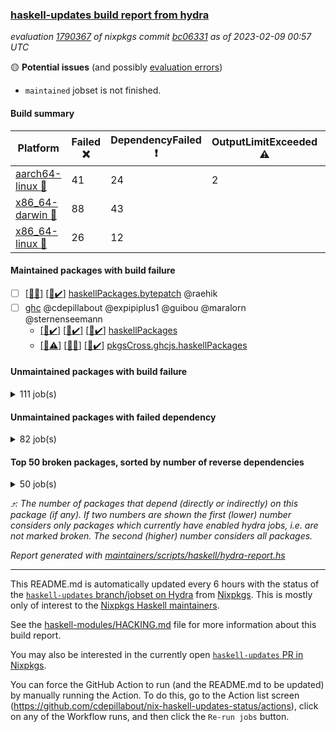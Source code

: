 ### [haskell-updates build report from hydra](https://hydra.nixos.org/jobset/nixpkgs/haskell-updates)
*evaluation [1790367](https://hydra.nixos.org/eval/1790367) of nixpkgs commit [bc06331](https://github.com/NixOS/nixpkgs/commits/bc0633140ba728d3f846c1567f2d7ab605797a90) as of 2023-02-09 00:57 UTC*

:yellow_circle: **Potential issues** (and possibly [evaluation errors](https://hydra.nixos.org/jobset/nixpkgs/haskell-updates))
  * `maintained` jobset is not finished.

#### Build summary

 | Platform | Failed :x: | DependencyFailed :heavy_exclamation_mark: | OutputLimitExceeded :warning: | TimedOut :hourglass::no_entry_sign: | Unfinished :hourglass_flowing_sand: | Success :heavy_check_mark: | 
 | --- | --- | --- | --- | --- | --- | --- | 
 | [aarch64-linux :iphone:](https://hydra.nixos.org/eval/1790367?filter=.aarch64-linux) | 41 | 24 | 2 | 3 | 1 | 6436 | 
 | [x86_64-darwin :apple:](https://hydra.nixos.org/eval/1790367?filter=.x86_64-darwin) | 88 | 43 |  | 153 | 1 | 6169 | 
 | [x86_64-linux :penguin:](https://hydra.nixos.org/eval/1790367?filter=.x86_64-linux) | 26 | 12 |  | 1 | 4 | 6499 | 
#### Maintained packages with build failure
- [ ] [[:apple::x:]](https://hydra.nixos.org/build/207555617) [[:penguin::heavy_check_mark:]](https://hydra.nixos.org/build/207554200) [haskellPackages.bytepatch](https://hydra.nixos.org/eval/1790367?filter=haskellPackages.bytepatch) @raehik
- [ ] [ghc](https://hydra.nixos.org/eval/1790367?filter=ghc) @cdepillabout @expipiplus1 @guibou @maralorn @sternenseemann
  - [[:iphone::heavy_check_mark:]](https://hydra.nixos.org/build/207555752) [[:apple::heavy_check_mark:]](https://hydra.nixos.org/build/207556883) [[:penguin::heavy_check_mark:]](https://hydra.nixos.org/build/207558256) [haskellPackages](https://hydra.nixos.org/eval/1790367?filter=haskellPackages.ghc)
  - [[:iphone::warning:]](https://hydra.nixos.org/build/208162822) [[:apple::x:]](https://hydra.nixos.org/build/208162776) [[:penguin::heavy_check_mark:]](https://hydra.nixos.org/build/208163007) [pkgsCross.ghcjs.haskellPackages](https://hydra.nixos.org/eval/1790367?filter=pkgsCross.ghcjs.haskellPackages.ghc)
#### Unmaintained packages with build failure
<details><summary>111 job(s) </summary>

- [ ] [[:iphone::heavy_check_mark:]](https://hydra.nixos.org/build/207559648) [[:apple::x:]](https://hydra.nixos.org/build/207555434) [[:penguin::heavy_check_mark:]](https://hydra.nixos.org/build/207561550) [haskellPackages.di-core](https://hydra.nixos.org/eval/1790367?filter=haskellPackages.di-core)  :arrow_heading_up: 8 | 11
- [ ] [[:iphone::x:]](https://hydra.nixos.org/build/207569433) [[:apple::x:]](https://hydra.nixos.org/build/207561064) [[:penguin::x:]](https://hydra.nixos.org/build/207573235) [haskellPackages.ukrainian-phonetics-basic-array](https://hydra.nixos.org/eval/1790367?filter=haskellPackages.ukrainian-phonetics-basic-array)  :arrow_heading_up: 6 | 11
- [ ] [[:iphone::x:]](https://hydra.nixos.org/build/207567835) [[:apple::x:]](https://hydra.nixos.org/build/207565305) [[:penguin::x:]](https://hydra.nixos.org/build/207564091) [haskellPackages.phonetic-languages-permutations-array](https://hydra.nixos.org/eval/1790367?filter=haskellPackages.phonetic-languages-permutations-array)  :arrow_heading_up: 6 | 9
- [ ] [[:iphone::heavy_check_mark:]](https://hydra.nixos.org/build/207557148) [[:apple::x:]](https://hydra.nixos.org/build/207557330) [[:penguin::heavy_check_mark:]](https://hydra.nixos.org/build/207567336) [haskellPackages.equational-reasoning](https://hydra.nixos.org/eval/1790367?filter=haskellPackages.equational-reasoning)  :arrow_heading_up: 4 | 14
- [ ] [[:iphone::x:]](https://hydra.nixos.org/build/207574028) [[:apple::heavy_check_mark:]](https://hydra.nixos.org/build/207570809) [[:penguin::heavy_check_mark:]](https://hydra.nixos.org/build/207559481) [haskellPackages.hw-json-simd](https://hydra.nixos.org/eval/1790367?filter=haskellPackages.hw-json-simd)  :arrow_heading_up: 3 | 8
- [ ] [[:iphone::x:]](https://hydra.nixos.org/build/207558055) [[:apple::x:]](https://hydra.nixos.org/build/207565187) [[:penguin::x:]](https://hydra.nixos.org/build/207557172) [haskellPackages.phonetic-languages-phonetics-basics](https://hydra.nixos.org/eval/1790367?filter=haskellPackages.phonetic-languages-phonetics-basics)  :arrow_heading_up: 3 | 3
- [ ] [[:iphone::x:]](https://hydra.nixos.org/build/207564449) [[:apple::heavy_check_mark:]](https://hydra.nixos.org/build/207565791) [[:penguin::heavy_check_mark:]](https://hydra.nixos.org/build/207567154) [haskellPackages.hw-simd](https://hydra.nixos.org/eval/1790367?filter=haskellPackages.hw-simd)  :arrow_heading_up: 2 | 8
- [ ] [[:iphone::x:]](https://hydra.nixos.org/build/207556928) [[:apple::x:]](https://hydra.nixos.org/build/207561255) [[:penguin::x:]](https://hydra.nixos.org/build/207557014) [haskellPackages.mmsyn7l](https://hydra.nixos.org/eval/1790367?filter=haskellPackages.mmsyn7l)  :arrow_heading_up: 2 | 8
- [ ] [[:iphone::x:]](https://hydra.nixos.org/build/207558074) [[:apple::x:]](https://hydra.nixos.org/build/207562091) [[:penguin::x:]](https://hydra.nixos.org/build/207557899) [haskellPackages.phonetic-languages-plus](https://hydra.nixos.org/eval/1790367?filter=haskellPackages.phonetic-languages-plus)  :arrow_heading_up: 2 | 6
- [ ] [[:iphone::x:]](https://hydra.nixos.org/build/207567084) [[:apple::x:]](https://hydra.nixos.org/build/207554965) [[:penguin::x:]](https://hydra.nixos.org/build/207556245) [haskellPackages.phonetic-languages-constraints-array](https://hydra.nixos.org/eval/1790367?filter=haskellPackages.phonetic-languages-constraints-array)  :arrow_heading_up: 2 | 2
- [ ] [[:iphone::x:]](https://hydra.nixos.org/build/207571016) [[:apple::x:]](https://hydra.nixos.org/build/207560094) [[:penguin::x:]](https://hydra.nixos.org/build/207568169) [haskellPackages.phonetic-languages-filters-array](https://hydra.nixos.org/eval/1790367?filter=haskellPackages.phonetic-languages-filters-array)  :arrow_heading_up: 2 | 2
- [ ] [[:iphone::x:]](https://hydra.nixos.org/build/207562946) [[:apple::x:]](https://hydra.nixos.org/build/207569193) [[:penguin::x:]](https://hydra.nixos.org/build/207562319) [haskellPackages.phonetic-languages-ukrainian-array](https://hydra.nixos.org/eval/1790367?filter=haskellPackages.phonetic-languages-ukrainian-array)  :arrow_heading_up: 2 | 2
- [ ] [[:iphone::x:]](https://hydra.nixos.org/build/207569438) [[:apple::x:]](https://hydra.nixos.org/build/207556572) [[:penguin::heavy_check_mark:]](https://hydra.nixos.org/build/207562677) [haskellPackages.quic](https://hydra.nixos.org/eval/1790367?filter=haskellPackages.quic)  :arrow_heading_up: 2 | 2
- [ ] [[:iphone::x:]](https://hydra.nixos.org/build/207558241) [[:apple::heavy_check_mark:]](https://hydra.nixos.org/build/207556290) [[:penguin::heavy_check_mark:]](https://hydra.nixos.org/build/207554823) [haskellPackages.Crypto](https://hydra.nixos.org/eval/1790367?filter=haskellPackages.Crypto)  :arrow_heading_up: 1 | 22
- [ ] [[:iphone::heavy_check_mark:]](https://hydra.nixos.org/build/207574008) [[:apple::x:]](https://hydra.nixos.org/build/207555271) [[:penguin::heavy_check_mark:]](https://hydra.nixos.org/build/207560399) [haskellPackages.thyme](https://hydra.nixos.org/eval/1790367?filter=haskellPackages.thyme)  :arrow_heading_up: 1 | 15
- [ ] [[:iphone::heavy_check_mark:]](https://hydra.nixos.org/build/207563568) [[:apple::x:]](https://hydra.nixos.org/build/207554067) [[:penguin::heavy_check_mark:]](https://hydra.nixos.org/build/207563698) [haskellPackages.junit-xml](https://hydra.nixos.org/eval/1790367?filter=haskellPackages.junit-xml)  :arrow_heading_up: 1 | 9
- [ ] [[:iphone::heavy_check_mark:]](https://hydra.nixos.org/build/208233070) [[:apple::x:]](https://hydra.nixos.org/build/208233094) [[:penguin::heavy_check_mark:]](https://hydra.nixos.org/build/208233066) [haskellPackages.inline-r](https://hydra.nixos.org/eval/1790367?filter=haskellPackages.inline-r)  :arrow_heading_up: 1 | 4
- [ ] [[:iphone::x:]](https://hydra.nixos.org/build/207554848) [[:apple::heavy_check_mark:]](https://hydra.nixos.org/build/207561046) [[:penguin::heavy_check_mark:]](https://hydra.nixos.org/build/207560026) [haskellPackages.long-double](https://hydra.nixos.org/eval/1790367?filter=haskellPackages.long-double)  :arrow_heading_up: 1 | 2
- [ ] [[:iphone::heavy_check_mark:]](https://hydra.nixos.org/build/207573964) [[:apple::x:]](https://hydra.nixos.org/build/207554672) [[:penguin::heavy_check_mark:]](https://hydra.nixos.org/build/207559511) [haskellPackages.posix-socket](https://hydra.nixos.org/eval/1790367?filter=haskellPackages.posix-socket)  :arrow_heading_up: 1 | 2
- [ ] [[:iphone::heavy_check_mark:]](https://hydra.nixos.org/build/208233343) [[:apple::x:]](https://hydra.nixos.org/build/207570267) [[:penguin::heavy_check_mark:]](https://hydra.nixos.org/build/208233184) [haskellPackages.gi-gdkx11](https://hydra.nixos.org/eval/1790367?filter=haskellPackages.gi-gdkx11)  :arrow_heading_up: 1 | 1
- [ ] [[:iphone::x:]](https://hydra.nixos.org/build/207573141) [[:apple::heavy_check_mark:]](https://hydra.nixos.org/build/207556345) [[:penguin::heavy_check_mark:]](https://hydra.nixos.org/build/207565294) [haskellPackages.mighty-metropolis](https://hydra.nixos.org/eval/1790367?filter=haskellPackages.mighty-metropolis)  :arrow_heading_up: 1 | 1
- [ ] [[:iphone::x:]](https://hydra.nixos.org/build/207555600) [[:apple::heavy_check_mark:]](https://hydra.nixos.org/build/207563753) [[:penguin::heavy_check_mark:]](https://hydra.nixos.org/build/207572377) [haskellPackages.nlopt-haskell](https://hydra.nixos.org/eval/1790367?filter=haskellPackages.nlopt-haskell)  :arrow_heading_up: 1 | 1
- [ ] [[:iphone::heavy_check_mark:]](https://hydra.nixos.org/build/208233044) [[:apple::x:]](https://hydra.nixos.org/build/207555035) [[:penguin::heavy_check_mark:]](https://hydra.nixos.org/build/208233038) [haskellPackages.openal-ffi](https://hydra.nixos.org/eval/1790367?filter=haskellPackages.openal-ffi)  :arrow_heading_up: 1 | 1
- [ ] [[:iphone::x:]](https://hydra.nixos.org/build/207555241) [[:apple::x:]](https://hydra.nixos.org/build/207571318) [[:penguin::heavy_check_mark:]](https://hydra.nixos.org/build/207567730) [haskellPackages.swisstable](https://hydra.nixos.org/eval/1790367?filter=haskellPackages.swisstable)  :arrow_heading_up: 1 | 1
- [ ] [[:iphone::x:]](https://hydra.nixos.org/build/207563552) [[:apple::x:]](https://hydra.nixos.org/build/207565784) [[:penguin::x:]](https://hydra.nixos.org/build/207571666) [haskellPackages.typelet](https://hydra.nixos.org/eval/1790367?filter=haskellPackages.typelet)  :arrow_heading_up: 1 | 1
- [ ] [[:iphone::x:]](https://hydra.nixos.org/build/207564837) [[:apple::heavy_check_mark:]](https://hydra.nixos.org/build/207558674) [[:penguin::heavy_check_mark:]](https://hydra.nixos.org/build/207566954) [haskellPackages.freetype2](https://hydra.nixos.org/eval/1790367?filter=haskellPackages.freetype2)  :arrow_heading_up: 0 | 9
- [ ] [[:iphone::heavy_check_mark:]](https://hydra.nixos.org/build/207568638) [[:apple::x:]](https://hydra.nixos.org/build/207560075) [[:penguin::heavy_check_mark:]](https://hydra.nixos.org/build/207559263) [haskellPackages.pipes-zlib](https://hydra.nixos.org/eval/1790367?filter=haskellPackages.pipes-zlib)  :arrow_heading_up: 0 | 5
- [ ] [[:iphone::heavy_check_mark:]](https://hydra.nixos.org/build/207559003) [[:apple::x:]](https://hydra.nixos.org/build/207555966) [[:penguin::heavy_check_mark:]](https://hydra.nixos.org/build/207564534) [haskellPackages.hmidi](https://hydra.nixos.org/eval/1790367?filter=haskellPackages.hmidi)  :arrow_heading_up: 0 | 4
- [ ] [[:iphone::x:]](https://hydra.nixos.org/build/207558912) [[:apple::heavy_check_mark:]](https://hydra.nixos.org/build/207559670) [[:penguin::heavy_check_mark:]](https://hydra.nixos.org/build/207573134) [haskellPackages.picosat](https://hydra.nixos.org/eval/1790367?filter=haskellPackages.picosat)  :arrow_heading_up: 0 | 3
- [ ] [[:iphone::heavy_check_mark:]](https://hydra.nixos.org/build/207572640) [[:apple::x:]](https://hydra.nixos.org/build/207573925) [[:penguin::heavy_check_mark:]](https://hydra.nixos.org/build/207573220) [haskellPackages.wai-middleware-metrics](https://hydra.nixos.org/eval/1790367?filter=haskellPackages.wai-middleware-metrics)  :arrow_heading_up: 0 | 3
- [ ] [[:iphone::heavy_check_mark:]](https://hydra.nixos.org/build/207554516) [[:apple::x:]](https://hydra.nixos.org/build/207564942) [[:penguin::heavy_check_mark:]](https://hydra.nixos.org/build/207556436) [haskellPackages.json-rpc](https://hydra.nixos.org/eval/1790367?filter=haskellPackages.json-rpc)  :arrow_heading_up: 0 | 2
- [ ] [[:iphone::heavy_check_mark:]](https://hydra.nixos.org/build/207560209) [[:apple::x:]](https://hydra.nixos.org/build/207559078) [[:penguin::heavy_check_mark:]](https://hydra.nixos.org/build/207556894) [haskellPackages.h-raylib](https://hydra.nixos.org/eval/1790367?filter=haskellPackages.h-raylib)  :arrow_heading_up: 0 | 1
- [ ] [[:iphone::heavy_check_mark:]](https://hydra.nixos.org/build/207562175) [[:apple::x:]](https://hydra.nixos.org/build/207561370) [[:penguin::heavy_check_mark:]](https://hydra.nixos.org/build/207560199) [haskellPackages.hamid](https://hydra.nixos.org/eval/1790367?filter=haskellPackages.hamid)  :arrow_heading_up: 0 | 1
- [ ] [[:iphone::heavy_check_mark:]](https://hydra.nixos.org/build/207567053) [[:apple::x:]](https://hydra.nixos.org/build/207557579) [[:penguin::heavy_check_mark:]](https://hydra.nixos.org/build/207565898) [haskellPackages.hmatrix-morpheus](https://hydra.nixos.org/eval/1790367?filter=haskellPackages.hmatrix-morpheus)  :arrow_heading_up: 0 | 1
- [ ] [[:iphone::heavy_check_mark:]](https://hydra.nixos.org/build/207565590) [[:apple::x:]](https://hydra.nixos.org/build/207568216) [[:penguin::heavy_check_mark:]](https://hydra.nixos.org/build/207562089) [haskellPackages.huckleberry](https://hydra.nixos.org/eval/1790367?filter=haskellPackages.huckleberry)  :arrow_heading_up: 0 | 1
- [ ] [[:iphone::heavy_check_mark:]](https://hydra.nixos.org/build/207557120) [[:apple::x:]](https://hydra.nixos.org/build/207568418) [[:penguin::heavy_check_mark:]](https://hydra.nixos.org/build/207558720) [haskellPackages.os-release](https://hydra.nixos.org/eval/1790367?filter=haskellPackages.os-release)  :arrow_heading_up: 0 | 1
- [ ] [[:iphone::heavy_check_mark:]](https://hydra.nixos.org/build/207564611) [[:apple::x:]](https://hydra.nixos.org/build/207567696) [[:penguin::heavy_check_mark:]](https://hydra.nixos.org/build/207557068) [haskellPackages.select](https://hydra.nixos.org/eval/1790367?filter=haskellPackages.select)  :arrow_heading_up: 0 | 1
- [ ] [[:iphone::heavy_check_mark:]](https://hydra.nixos.org/build/207573698) [[:apple::x:]](https://hydra.nixos.org/build/207554558) [[:penguin::heavy_check_mark:]](https://hydra.nixos.org/build/207561502) [haskellPackages.sysinfo](https://hydra.nixos.org/eval/1790367?filter=haskellPackages.sysinfo)  :arrow_heading_up: 0 | 1
- [ ] [[:iphone::heavy_check_mark:]](https://hydra.nixos.org/build/207561839) [[:apple::heavy_check_mark:]](https://hydra.nixos.org/build/207560221) [[:penguin::x:]](https://hydra.nixos.org/build/207560410) [haskellPackages.yu-auth](https://hydra.nixos.org/eval/1790367?filter=haskellPackages.yu-auth)  :arrow_heading_up: 0 | 1
- [ ] [[:iphone::heavy_check_mark:]](https://hydra.nixos.org/build/207557909) [[:apple::x:]](https://hydra.nixos.org/build/207558991) [[:penguin::heavy_check_mark:]](https://hydra.nixos.org/build/207572560) [haskellPackages.FractalArt](https://hydra.nixos.org/eval/1790367?filter=haskellPackages.FractalArt) 
- [ ] [[:iphone::x:]](https://hydra.nixos.org/build/207560134) [[:apple::heavy_check_mark:]](https://hydra.nixos.org/build/207573237) [[:penguin::heavy_check_mark:]](https://hydra.nixos.org/build/207563070) [haskellPackages.HsASA](https://hydra.nixos.org/eval/1790367?filter=haskellPackages.HsASA) 
- [ ] [[:iphone::heavy_check_mark:]](https://hydra.nixos.org/build/208233109) [[:apple::x:]](https://hydra.nixos.org/build/207569082) [[:penguin::heavy_check_mark:]](https://hydra.nixos.org/build/208233345) [haskellPackages.al](https://hydra.nixos.org/eval/1790367?filter=haskellPackages.al) 
- [ ] [[:iphone::heavy_check_mark:]](https://hydra.nixos.org/build/207559373) [[:apple::x:]](https://hydra.nixos.org/build/207573347) [[:penguin::heavy_check_mark:]](https://hydra.nixos.org/build/207567654) [haskellPackages.asana](https://hydra.nixos.org/eval/1790367?filter=haskellPackages.asana) 
- [ ] [[:iphone::x:]](https://hydra.nixos.org/build/208091705) [[:apple::x:]](https://hydra.nixos.org/build/208091706) [[:penguin::x:]](https://hydra.nixos.org/build/208091739) [haskellPackages.criterion-compare](https://hydra.nixos.org/eval/1790367?filter=haskellPackages.criterion-compare) 
- [ ] [[:iphone::x:]](https://hydra.nixos.org/build/207557918) [[:apple::x:]](https://hydra.nixos.org/build/207563027) [[:penguin::x:]](https://hydra.nixos.org/build/207571291) [haskellPackages.deriving-trans](https://hydra.nixos.org/eval/1790367?filter=haskellPackages.deriving-trans) 
- [ ] [[:iphone::heavy_check_mark:]](https://hydra.nixos.org/build/207555380) [[:apple::x:]](https://hydra.nixos.org/build/207559866) [[:penguin::heavy_check_mark:]](https://hydra.nixos.org/build/207556666) [haskellPackages.env-extra](https://hydra.nixos.org/eval/1790367?filter=haskellPackages.env-extra) 
- [ ] [[:iphone::heavy_check_mark:]](https://hydra.nixos.org/build/207571727) [[:apple::x:]](https://hydra.nixos.org/build/207555848) [[:penguin::heavy_check_mark:]](https://hydra.nixos.org/build/207556062) [haskellPackages.env-guard](https://hydra.nixos.org/eval/1790367?filter=haskellPackages.env-guard) 
- [ ] [[:iphone::heavy_check_mark:]](https://hydra.nixos.org/build/207565513) [[:apple::x:]](https://hydra.nixos.org/build/207555040) [[:penguin::heavy_check_mark:]](https://hydra.nixos.org/build/207568087) [haskellPackages.epub-tools](https://hydra.nixos.org/eval/1790367?filter=haskellPackages.epub-tools) 
- [ ] [[:iphone::x:]](https://hydra.nixos.org/build/207555750) [[:apple::x:]](https://hydra.nixos.org/build/207567082) [[:penguin::x:]](https://hydra.nixos.org/build/207570359) [haskellPackages.extism](https://hydra.nixos.org/eval/1790367?filter=haskellPackages.extism) 
- [ ] [[:iphone::heavy_check_mark:]](https://hydra.nixos.org/build/207571457) [[:apple::x:]](https://hydra.nixos.org/build/207563664) [[:penguin::heavy_check_mark:]](https://hydra.nixos.org/build/207568874) [haskellPackages.float128](https://hydra.nixos.org/eval/1790367?filter=haskellPackages.float128) 
- [ ] [[:iphone::heavy_check_mark:]](https://hydra.nixos.org/build/207562080) [[:apple::x:]](https://hydra.nixos.org/build/207557314) [[:penguin::heavy_check_mark:]](https://hydra.nixos.org/build/207563308) [haskellPackages.fudgets](https://hydra.nixos.org/eval/1790367?filter=haskellPackages.fudgets) 
- [ ] [[:iphone::heavy_check_mark:]](https://hydra.nixos.org/build/207566489) [[:apple::x:]](https://hydra.nixos.org/build/207570658) [[:penguin::heavy_check_mark:]](https://hydra.nixos.org/build/207557991) [haskellPackages.gerrit](https://hydra.nixos.org/eval/1790367?filter=haskellPackages.gerrit) 
- [ ] [ghc-lib](https://hydra.nixos.org/eval/1790367?filter=ghc-lib) 
  - [[:iphone::heavy_check_mark:]](https://hydra.nixos.org/build/207557842) [[:apple::heavy_check_mark:]](https://hydra.nixos.org/build/207568836) [[:penguin::heavy_check_mark:]](https://hydra.nixos.org/build/207561717) [haskell.packages.ghc8107](https://hydra.nixos.org/eval/1790367?filter=haskell.packages.ghc8107.ghc-lib)
  - [[:iphone::x:]](https://hydra.nixos.org/build/207564661) [[:apple::x:]](https://hydra.nixos.org/build/207554807) [[:penguin::x:]](https://hydra.nixos.org/build/207568865) [haskell.packages.ghc884](https://hydra.nixos.org/eval/1790367?filter=haskell.packages.ghc884.ghc-lib)
  - [[:iphone::heavy_check_mark:]](https://hydra.nixos.org/build/207565059) [[:apple::heavy_check_mark:]](https://hydra.nixos.org/build/207564181) [[:penguin::heavy_check_mark:]](https://hydra.nixos.org/build/207569568) [haskell.packages.ghc902](https://hydra.nixos.org/eval/1790367?filter=haskell.packages.ghc902.ghc-lib)
  - [[:iphone::heavy_check_mark:]](https://hydra.nixos.org/build/207572103) [[:apple::heavy_check_mark:]](https://hydra.nixos.org/build/207563760) [[:penguin::heavy_check_mark:]](https://hydra.nixos.org/build/207570243) [haskell.packages.ghc924](https://hydra.nixos.org/eval/1790367?filter=haskell.packages.ghc924.ghc-lib)
  - [[:iphone::heavy_check_mark:]](https://hydra.nixos.org/build/207558937) [[:apple::heavy_exclamation_mark:]](https://hydra.nixos.org/build/207564423) [[:penguin::heavy_check_mark:]](https://hydra.nixos.org/build/207556417) [haskell.packages.ghc925](https://hydra.nixos.org/eval/1790367?filter=haskell.packages.ghc925.ghc-lib)
  - [[:iphone::heavy_check_mark:]](https://hydra.nixos.org/build/207563721) [[:apple::heavy_check_mark:]](https://hydra.nixos.org/build/207559098) [[:penguin::heavy_check_mark:]](https://hydra.nixos.org/build/207555061) [haskell.packages.ghc944](https://hydra.nixos.org/eval/1790367?filter=haskell.packages.ghc944.ghc-lib)
  - [[:iphone::heavy_check_mark:]](https://hydra.nixos.org/build/207556537) [[:apple::heavy_check_mark:]](https://hydra.nixos.org/build/207568084) [[:penguin::heavy_check_mark:]](https://hydra.nixos.org/build/207555898) [haskellPackages](https://hydra.nixos.org/eval/1790367?filter=haskellPackages.ghc-lib)
- [ ] [[:apple::x:]](https://hydra.nixos.org/build/207570425) [haskellPackages.gi-gtkosxapplication](https://hydra.nixos.org/eval/1790367?filter=haskellPackages.gi-gtkosxapplication) 
- [ ] [[:apple::x:]](https://hydra.nixos.org/build/207570346) [haskellPackages.gtk-mac-integration](https://hydra.nixos.org/eval/1790367?filter=haskellPackages.gtk-mac-integration) 
- [ ] [[:iphone::heavy_check_mark:]](https://hydra.nixos.org/build/208233127) [[:apple::x:]](https://hydra.nixos.org/build/207556226) [[:penguin::heavy_check_mark:]](https://hydra.nixos.org/build/208233163) [haskellPackages.gtk-traymanager](https://hydra.nixos.org/eval/1790367?filter=haskellPackages.gtk-traymanager) 
- [ ] [[:apple::x:]](https://hydra.nixos.org/build/207555768) [haskellPackages.gtk3-mac-integration](https://hydra.nixos.org/eval/1790367?filter=haskellPackages.gtk3-mac-integration) 
- [ ] [[:iphone::heavy_check_mark:]](https://hydra.nixos.org/build/207563934) [[:apple::x:]](https://hydra.nixos.org/build/207554411) [[:penguin::heavy_check_mark:]](https://hydra.nixos.org/build/207570351) [haskellPackages.highlight](https://hydra.nixos.org/eval/1790367?filter=haskellPackages.highlight) 
- [ ] [[:iphone::heavy_check_mark:]](https://hydra.nixos.org/build/207569780) [[:apple::x:]](https://hydra.nixos.org/build/207573518) [[:penguin::heavy_check_mark:]](https://hydra.nixos.org/build/207560750) [haskellPackages.hinotify-conduit](https://hydra.nixos.org/eval/1790367?filter=haskellPackages.hinotify-conduit) 
- [ ] [[:iphone::x:]](https://hydra.nixos.org/build/207561876) [[:apple::heavy_check_mark:]](https://hydra.nixos.org/build/207561814) [[:penguin::heavy_check_mark:]](https://hydra.nixos.org/build/207569543) [haskellPackages.hora](https://hydra.nixos.org/eval/1790367?filter=haskellPackages.hora) 
- [ ] [[:iphone::heavy_check_mark:]](https://hydra.nixos.org/build/207557789) [[:apple::x:]](https://hydra.nixos.org/build/207557195) [[:penguin::heavy_check_mark:]](https://hydra.nixos.org/build/207569729) [haskellPackages.hsshellscript](https://hydra.nixos.org/eval/1790367?filter=haskellPackages.hsshellscript) 
- [ ] [[:iphone::heavy_check_mark:]](https://hydra.nixos.org/build/207560582) [[:apple::x:]](https://hydra.nixos.org/build/207566614) [[:penguin::heavy_check_mark:]](https://hydra.nixos.org/build/207565870) [haskellPackages.hssourceinfo](https://hydra.nixos.org/eval/1790367?filter=haskellPackages.hssourceinfo) 
- [ ] [[:iphone::heavy_check_mark:]](https://hydra.nixos.org/build/207559403) [[:apple::x:]](https://hydra.nixos.org/build/207568745) [[:penguin::heavy_check_mark:]](https://hydra.nixos.org/build/207569364) [haskellPackages.hunspell-hs](https://hydra.nixos.org/eval/1790367?filter=haskellPackages.hunspell-hs) 
- [ ] [[:apple::x:]](https://hydra.nixos.org/build/207561700) [[:penguin::heavy_check_mark:]](https://hydra.nixos.org/build/207554943) [haskellPackages.inline-asm](https://hydra.nixos.org/eval/1790367?filter=haskellPackages.inline-asm) 
- [ ] [[:iphone::heavy_check_mark:]](https://hydra.nixos.org/build/207570682) [[:apple::x:]](https://hydra.nixos.org/build/207566816) [[:penguin::heavy_check_mark:]](https://hydra.nixos.org/build/207571269) [haskellPackages.interprocess](https://hydra.nixos.org/eval/1790367?filter=haskellPackages.interprocess) 
- [ ] [[:iphone::heavy_check_mark:]](https://hydra.nixos.org/build/208233315) [[:apple::x:]](https://hydra.nixos.org/build/208233194) [[:penguin::heavy_check_mark:]](https://hydra.nixos.org/build/208233185) [haskellPackages.intricacy](https://hydra.nixos.org/eval/1790367?filter=haskellPackages.intricacy) 
- [ ] [[:iphone::heavy_check_mark:]](https://hydra.nixos.org/build/207562352) [[:apple::x:]](https://hydra.nixos.org/build/207557337) [[:penguin::heavy_check_mark:]](https://hydra.nixos.org/build/207571707) [haskellPackages.ipcvar](https://hydra.nixos.org/eval/1790367?filter=haskellPackages.ipcvar) 
- [ ] [[:iphone::x:]](https://hydra.nixos.org/build/207573682) [[:apple::x:]](https://hydra.nixos.org/build/207572411) [[:penguin::x:]](https://hydra.nixos.org/build/207554866) [haskellPackages.kind-generics-deriving](https://hydra.nixos.org/eval/1790367?filter=haskellPackages.kind-generics-deriving) 
- [ ] [[:apple::x:]](https://hydra.nixos.org/build/207571219) [haskellPackages.kqueue](https://hydra.nixos.org/eval/1790367?filter=haskellPackages.kqueue) 
- [ ] [[:iphone::x:]](https://hydra.nixos.org/build/207573875) [[:apple::heavy_check_mark:]](https://hydra.nixos.org/build/207569949) [[:penguin::x:]](https://hydra.nixos.org/build/207573021) [haskellPackages.libsecp256k1](https://hydra.nixos.org/eval/1790367?filter=haskellPackages.libsecp256k1) 
- [ ] [[:iphone::heavy_check_mark:]](https://hydra.nixos.org/build/207563307) [[:apple::x:]](https://hydra.nixos.org/build/207556087) [[:penguin::heavy_check_mark:]](https://hydra.nixos.org/build/207563456) [haskellPackages.linux-framebuffer](https://hydra.nixos.org/eval/1790367?filter=haskellPackages.linux-framebuffer) 
- [ ] [[:iphone::heavy_check_mark:]](https://hydra.nixos.org/build/207554893) [[:apple::x:]](https://hydra.nixos.org/build/207561425) [[:penguin::heavy_check_mark:]](https://hydra.nixos.org/build/207573470) [haskellPackages.mediawiki2latex](https://hydra.nixos.org/eval/1790367?filter=haskellPackages.mediawiki2latex) 
- [ ] [[:iphone::heavy_check_mark:]](https://hydra.nixos.org/build/207567099) [[:apple::x:]](https://hydra.nixos.org/build/207568910) [[:penguin::heavy_check_mark:]](https://hydra.nixos.org/build/207558601) [haskellPackages.memfd](https://hydra.nixos.org/eval/1790367?filter=haskellPackages.memfd) 
- [ ] [[:iphone::x:]](https://hydra.nixos.org/build/207556077) [[:apple::x:]](https://hydra.nixos.org/build/207572570) [[:penguin::x:]](https://hydra.nixos.org/build/207572176) [haskellPackages.mmsyn7ukr-array](https://hydra.nixos.org/eval/1790367?filter=haskellPackages.mmsyn7ukr-array) 
- [ ] [[:iphone::heavy_check_mark:]](https://hydra.nixos.org/build/207907839) [[:apple::x:]](https://hydra.nixos.org/build/207562828) [[:penguin::heavy_check_mark:]](https://hydra.nixos.org/build/207907844) [haskellPackages.nix-serve-ng](https://hydra.nixos.org/eval/1790367?filter=haskellPackages.nix-serve-ng) 
- [ ] [[:iphone::x:]](https://hydra.nixos.org/build/208091704) [[:apple::x:]](https://hydra.nixos.org/build/208091740) [[:penguin::x:]](https://hydra.nixos.org/build/208091701) [haskellPackages.pandoc-lua-engine](https://hydra.nixos.org/eval/1790367?filter=haskellPackages.pandoc-lua-engine) 
- [ ] [[:iphone::x:]](https://hydra.nixos.org/build/207566005) [[:apple::hourglass::no_entry_sign:]](https://hydra.nixos.org/build/207564439) [[:penguin::x:]](https://hydra.nixos.org/build/207570090) [haskellPackages.pandoc-server](https://hydra.nixos.org/eval/1790367?filter=haskellPackages.pandoc-server) 
- [ ] [[:iphone::heavy_check_mark:]](https://hydra.nixos.org/build/207555865) [[:apple::x:]](https://hydra.nixos.org/build/207569988) [[:penguin::heavy_check_mark:]](https://hydra.nixos.org/build/207556460) [haskellPackages.persistent-pagination](https://hydra.nixos.org/eval/1790367?filter=haskellPackages.persistent-pagination) 
- [ ] [[:iphone::heavy_check_mark:]](https://hydra.nixos.org/build/207573950) [[:apple::x:]](https://hydra.nixos.org/build/207559685) [[:penguin::heavy_check_mark:]](https://hydra.nixos.org/build/207565801) [haskellPackages.phatsort](https://hydra.nixos.org/eval/1790367?filter=haskellPackages.phatsort) 
- [ ] [[:iphone::heavy_check_mark:]](https://hydra.nixos.org/build/207573861) [[:apple::x:]](https://hydra.nixos.org/build/207560726) [[:penguin::heavy_check_mark:]](https://hydra.nixos.org/build/207562209) [haskellPackages.ping-wrapper](https://hydra.nixos.org/eval/1790367?filter=haskellPackages.ping-wrapper) 
- [ ] [[:iphone::heavy_check_mark:]](https://hydra.nixos.org/build/207568012) [[:apple::x:]](https://hydra.nixos.org/build/207563385) [[:penguin::heavy_check_mark:]](https://hydra.nixos.org/build/207556295) [haskellPackages.posix-timer](https://hydra.nixos.org/eval/1790367?filter=haskellPackages.posix-timer) 
- [ ] [[:iphone::heavy_check_mark:]](https://hydra.nixos.org/build/207554838) [[:apple::x:]](https://hydra.nixos.org/build/207554827) [[:penguin::heavy_check_mark:]](https://hydra.nixos.org/build/207567803) [haskellPackages.procex](https://hydra.nixos.org/eval/1790367?filter=haskellPackages.procex) 
- [ ] [[:iphone::heavy_check_mark:]](https://hydra.nixos.org/build/207574021) [[:apple::x:]](https://hydra.nixos.org/build/207564479) [[:penguin::heavy_check_mark:]](https://hydra.nixos.org/build/207564072) [haskellPackages.pthread](https://hydra.nixos.org/eval/1790367?filter=haskellPackages.pthread) 
- [ ] [[:iphone::heavy_check_mark:]](https://hydra.nixos.org/build/207565495) [[:apple::x:]](https://hydra.nixos.org/build/207571985) [[:penguin::heavy_check_mark:]](https://hydra.nixos.org/build/207557715) [haskellPackages.replace-attoparsec](https://hydra.nixos.org/eval/1790367?filter=haskellPackages.replace-attoparsec) 
- [ ] [[:iphone::heavy_check_mark:]](https://hydra.nixos.org/build/207564551) [[:apple::x:]](https://hydra.nixos.org/build/207555889) [[:penguin::heavy_check_mark:]](https://hydra.nixos.org/build/207566629) [haskellPackages.sandwich-webdriver](https://hydra.nixos.org/eval/1790367?filter=haskellPackages.sandwich-webdriver) 
- [ ] [[:iphone::x:]](https://hydra.nixos.org/build/207558762) [[:apple::x:]](https://hydra.nixos.org/build/207567297) [[:penguin::x:]](https://hydra.nixos.org/build/207562455) [haskellPackages.servant-serf](https://hydra.nixos.org/eval/1790367?filter=haskellPackages.servant-serf) 
- [ ] [[:iphone::hourglass::no_entry_sign:]](https://hydra.nixos.org/build/207561526) [[:apple::x:]](https://hydra.nixos.org/build/207556528) [[:penguin::hourglass::no_entry_sign:]](https://hydra.nixos.org/build/207561266) [haskellPackages.servant-serialization](https://hydra.nixos.org/eval/1790367?filter=haskellPackages.servant-serialization) 
- [ ] [[:iphone::x:]](https://hydra.nixos.org/build/208091710) [[:apple::x:]](https://hydra.nixos.org/build/208091725) [[:penguin::x:]](https://hydra.nixos.org/build/208091707) [haskellPackages.servant-streamly](https://hydra.nixos.org/eval/1790367?filter=haskellPackages.servant-streamly) 
- [ ] [[:iphone::heavy_check_mark:]](https://hydra.nixos.org/build/207569792) [[:apple::x:]](https://hydra.nixos.org/build/207570018) [[:penguin::heavy_check_mark:]](https://hydra.nixos.org/build/207556914) [haskellPackages.sized-wrapper-aeson](https://hydra.nixos.org/eval/1790367?filter=haskellPackages.sized-wrapper-aeson) 
- [ ] [[:iphone::x:]](https://hydra.nixos.org/build/208091730) [[:apple::x:]](https://hydra.nixos.org/build/208091724) [[:penguin::x:]](https://hydra.nixos.org/build/208091732) [haskellPackages.snap-blaze-clay](https://hydra.nixos.org/eval/1790367?filter=haskellPackages.snap-blaze-clay) 
- [ ] [[:iphone::heavy_check_mark:]](https://hydra.nixos.org/build/207568104) [[:apple::x:]](https://hydra.nixos.org/build/207573217) [[:penguin::heavy_check_mark:]](https://hydra.nixos.org/build/207569071) [haskellPackages.tailfile-hinotify](https://hydra.nixos.org/eval/1790367?filter=haskellPackages.tailfile-hinotify) 
- [ ] [[:iphone::x:]](https://hydra.nixos.org/build/207558505) [[:penguin::heavy_check_mark:]](https://hydra.nixos.org/build/207564347) [haskellPackages.tasty-papi](https://hydra.nixos.org/eval/1790367?filter=haskellPackages.tasty-papi) 
- [ ] [[:iphone::x:]](https://hydra.nixos.org/build/207570058) [[:apple::heavy_check_mark:]](https://hydra.nixos.org/build/207560417) [[:penguin::heavy_check_mark:]](https://hydra.nixos.org/build/207572916) [haskellPackages.the-snip](https://hydra.nixos.org/eval/1790367?filter=haskellPackages.the-snip) 
- [ ] [[:iphone::x:]](https://hydra.nixos.org/build/208091712) [[:apple::x:]](https://hydra.nixos.org/build/208091713) [[:penguin::x:]](https://hydra.nixos.org/build/208091702) [haskellPackages.threepenny-gui-flexbox](https://hydra.nixos.org/eval/1790367?filter=haskellPackages.threepenny-gui-flexbox) 
- [ ] [[:iphone::heavy_check_mark:]](https://hydra.nixos.org/build/207571426) [[:apple::x:]](https://hydra.nixos.org/build/207570283) [[:penguin::heavy_check_mark:]](https://hydra.nixos.org/build/207558145) [haskellPackages.timelens](https://hydra.nixos.org/eval/1790367?filter=haskellPackages.timelens) 
- [ ] [[:iphone::x:]](https://hydra.nixos.org/build/207569932) [[:apple::x:]](https://hydra.nixos.org/build/207568219) [[:penguin::x:]](https://hydra.nixos.org/build/207567191) [haskellPackages.ukrainian-phonetics-basic-array-bytestring](https://hydra.nixos.org/eval/1790367?filter=haskellPackages.ukrainian-phonetics-basic-array-bytestring) 
- [ ] [[:iphone::x:]](https://hydra.nixos.org/build/208091699) [[:apple::x:]](https://hydra.nixos.org/build/208091709) [[:penguin::x:]](https://hydra.nixos.org/build/208091719) [haskellPackages.web-page](https://hydra.nixos.org/eval/1790367?filter=haskellPackages.web-page) 
- [ ] [[:iphone::x:]](https://hydra.nixos.org/build/207560027) [[:apple::heavy_check_mark:]](https://hydra.nixos.org/build/207570428) [[:penguin::heavy_check_mark:]](https://hydra.nixos.org/build/207561029) [haskellPackages.wiringPi](https://hydra.nixos.org/eval/1790367?filter=haskellPackages.wiringPi) 
- [ ] [[:iphone::x:]](https://hydra.nixos.org/build/207567091) [[:apple::hourglass::no_entry_sign:]](https://hydra.nixos.org/build/207559779) [[:penguin::x:]](https://hydra.nixos.org/build/207565414) [haskellPackages.wordchoice](https://hydra.nixos.org/eval/1790367?filter=haskellPackages.wordchoice) 
- [ ] [[:iphone::x:]](https://hydra.nixos.org/build/207555894) [[:apple::heavy_check_mark:]](https://hydra.nixos.org/build/207573341) [[:penguin::heavy_check_mark:]](https://hydra.nixos.org/build/207566491) [haskellPackages.x86-64bit](https://hydra.nixos.org/eval/1790367?filter=haskellPackages.x86-64bit) 
- [ ] [[:iphone::heavy_check_mark:]](https://hydra.nixos.org/build/207554438) [[:apple::x:]](https://hydra.nixos.org/build/207555147) [[:penguin::heavy_check_mark:]](https://hydra.nixos.org/build/207566434) [haskellPackages.xmonad-utils](https://hydra.nixos.org/eval/1790367?filter=haskellPackages.xmonad-utils) 
- [ ] [[:iphone::heavy_check_mark:]](https://hydra.nixos.org/build/207570268) [[:apple::x:]](https://hydra.nixos.org/build/207563001) [[:penguin::heavy_check_mark:]](https://hydra.nixos.org/build/207558282) [haskellPackages.yoga](https://hydra.nixos.org/eval/1790367?filter=haskellPackages.yoga) 
- [ ] [[:iphone::heavy_check_mark:]](https://hydra.nixos.org/build/207563270) [[:apple::x:]](https://hydra.nixos.org/build/207573035) [[:penguin::heavy_check_mark:]](https://hydra.nixos.org/build/207568158) [haskellPackages.zot](https://hydra.nixos.org/eval/1790367?filter=haskellPackages.zot) 
- [ ] [[:iphone::heavy_check_mark:]](https://hydra.nixos.org/build/207566359) [[:apple::x:]](https://hydra.nixos.org/build/207563712) [[:penguin::heavy_check_mark:]](https://hydra.nixos.org/build/207573384) [haskellPackages.zxcvbn-c](https://hydra.nixos.org/eval/1790367?filter=haskellPackages.zxcvbn-c) 
</details>

#### Unmaintained packages with failed dependency
<details><summary>82 job(s) </summary>

- [ ] [ghc-lib-parser](https://hydra.nixos.org/eval/1790367?filter=ghc-lib-parser)  :arrow_heading_up: 25 | 63
  - [[:iphone::heavy_check_mark:]](https://hydra.nixos.org/build/207560150) [[:apple::heavy_check_mark:]](https://hydra.nixos.org/build/207568444) [[:penguin::heavy_check_mark:]](https://hydra.nixos.org/build/207573822) [haskell.packages.ghc8107](https://hydra.nixos.org/eval/1790367?filter=haskell.packages.ghc8107.ghc-lib-parser)
  - [[:iphone::heavy_check_mark:]](https://hydra.nixos.org/build/207563378) [[:apple::heavy_check_mark:]](https://hydra.nixos.org/build/207554009) [[:penguin::heavy_check_mark:]](https://hydra.nixos.org/build/207562243) [haskell.packages.ghc902](https://hydra.nixos.org/eval/1790367?filter=haskell.packages.ghc902.ghc-lib-parser)
  - [[:iphone::heavy_check_mark:]](https://hydra.nixos.org/build/207564128) [[:apple::heavy_check_mark:]](https://hydra.nixos.org/build/207569254) [[:penguin::heavy_check_mark:]](https://hydra.nixos.org/build/207563294) [haskell.packages.ghc924](https://hydra.nixos.org/eval/1790367?filter=haskell.packages.ghc924.ghc-lib-parser)
  - [[:iphone::heavy_check_mark:]](https://hydra.nixos.org/build/207559687) [[:apple::heavy_exclamation_mark:]](https://hydra.nixos.org/build/207554945) [[:penguin::heavy_check_mark:]](https://hydra.nixos.org/build/207561026) [haskell.packages.ghc925](https://hydra.nixos.org/eval/1790367?filter=haskell.packages.ghc925.ghc-lib-parser)
  - [[:iphone::heavy_check_mark:]](https://hydra.nixos.org/build/207569905) [[:apple::heavy_check_mark:]](https://hydra.nixos.org/build/207555143) [[:penguin::heavy_check_mark:]](https://hydra.nixos.org/build/207571411) [haskell.packages.ghc944](https://hydra.nixos.org/eval/1790367?filter=haskell.packages.ghc944.ghc-lib-parser)
  - [[:iphone::heavy_check_mark:]](https://hydra.nixos.org/build/207567035) [[:apple::heavy_check_mark:]](https://hydra.nixos.org/build/207569608) [[:penguin::heavy_check_mark:]](https://hydra.nixos.org/build/207556740) [haskellPackages](https://hydra.nixos.org/eval/1790367?filter=haskellPackages.ghc-lib-parser)
- [ ] [ghc-lib-parser-ex](https://hydra.nixos.org/eval/1790367?filter=ghc-lib-parser-ex)  :arrow_heading_up: 17 | 38
  - [[:iphone::heavy_check_mark:]](https://hydra.nixos.org/build/207567791) [[:apple::heavy_check_mark:]](https://hydra.nixos.org/build/207555110) [[:penguin::heavy_check_mark:]](https://hydra.nixos.org/build/207566719) [haskell.packages.ghc8107](https://hydra.nixos.org/eval/1790367?filter=haskell.packages.ghc8107.ghc-lib-parser-ex)
  - [[:iphone::heavy_check_mark:]](https://hydra.nixos.org/build/207555767) [[:apple::heavy_exclamation_mark:]](https://hydra.nixos.org/build/207572907) [[:penguin::heavy_check_mark:]](https://hydra.nixos.org/build/207557726) [haskell.packages.ghc902](https://hydra.nixos.org/eval/1790367?filter=haskell.packages.ghc902.ghc-lib-parser-ex)
  - [[:iphone::heavy_check_mark:]](https://hydra.nixos.org/build/207571849) [[:apple::heavy_check_mark:]](https://hydra.nixos.org/build/207572949) [[:penguin::heavy_check_mark:]](https://hydra.nixos.org/build/207571468) [haskell.packages.ghc924](https://hydra.nixos.org/eval/1790367?filter=haskell.packages.ghc924.ghc-lib-parser-ex)
  - [[:iphone::heavy_check_mark:]](https://hydra.nixos.org/build/207558301) [[:apple::heavy_exclamation_mark:]](https://hydra.nixos.org/build/207568539) [[:penguin::heavy_check_mark:]](https://hydra.nixos.org/build/207564502) [haskell.packages.ghc925](https://hydra.nixos.org/eval/1790367?filter=haskell.packages.ghc925.ghc-lib-parser-ex)
  - [[:iphone::heavy_check_mark:]](https://hydra.nixos.org/build/207571107) [[:apple::heavy_exclamation_mark:]](https://hydra.nixos.org/build/207573941) [[:penguin::heavy_check_mark:]](https://hydra.nixos.org/build/207556981) [haskell.packages.ghc944](https://hydra.nixos.org/eval/1790367?filter=haskell.packages.ghc944.ghc-lib-parser-ex)
  - [[:iphone::heavy_check_mark:]](https://hydra.nixos.org/build/207554530) [[:apple::heavy_check_mark:]](https://hydra.nixos.org/build/207559668) [[:penguin::heavy_check_mark:]](https://hydra.nixos.org/build/207561602) [haskellPackages](https://hydra.nixos.org/eval/1790367?filter=haskellPackages.ghc-lib-parser-ex)
- [ ] [[:iphone::heavy_check_mark:]](https://hydra.nixos.org/build/207572379) [[:apple::heavy_exclamation_mark:]](https://hydra.nixos.org/build/207566576) [[:penguin::heavy_check_mark:]](https://hydra.nixos.org/build/207559626) [haskellPackages.di-handle](https://hydra.nixos.org/eval/1790367?filter=haskellPackages.di-handle)  :arrow_heading_up: 6 | 9
- [ ] [[:iphone::heavy_check_mark:]](https://hydra.nixos.org/build/207562033) [[:apple::heavy_exclamation_mark:]](https://hydra.nixos.org/build/207564651) [[:penguin::heavy_check_mark:]](https://hydra.nixos.org/build/207571140) [haskellPackages.di-monad](https://hydra.nixos.org/eval/1790367?filter=haskellPackages.di-monad)  :arrow_heading_up: 6 | 9
- [ ] [[:iphone::heavy_check_mark:]](https://hydra.nixos.org/build/207565614) [[:apple::heavy_exclamation_mark:]](https://hydra.nixos.org/build/207568903) [[:penguin::heavy_check_mark:]](https://hydra.nixos.org/build/207565952) [haskellPackages.di-df1](https://hydra.nixos.org/eval/1790367?filter=haskellPackages.di-df1)  :arrow_heading_up: 5 | 8
- [ ] [[:iphone::heavy_exclamation_mark:]](https://hydra.nixos.org/build/207569714) [[:apple::heavy_exclamation_mark:]](https://hydra.nixos.org/build/207559809) [[:penguin::heavy_exclamation_mark:]](https://hydra.nixos.org/build/207558149) [haskellPackages.phonetic-languages-simplified-base](https://hydra.nixos.org/eval/1790367?filter=haskellPackages.phonetic-languages-simplified-base)  :arrow_heading_up: 4 | 7
- [ ] [hpack](https://hydra.nixos.org/eval/1790367?filter=hpack)  :arrow_heading_up: 3 | 16
  - [[:iphone::heavy_check_mark:]](https://hydra.nixos.org/build/207557632) [[:apple::heavy_check_mark:]](https://hydra.nixos.org/build/207555886) [[:penguin::heavy_check_mark:]](https://hydra.nixos.org/build/207567377) [toplevel](https://hydra.nixos.org/eval/1790367?filter=hpack)
  - [[:iphone::heavy_check_mark:]](https://hydra.nixos.org/build/207566836) [[:apple::heavy_check_mark:]](https://hydra.nixos.org/build/207571785) [[:penguin::heavy_check_mark:]](https://hydra.nixos.org/build/207567762) [haskell.packages.ghc8107](https://hydra.nixos.org/eval/1790367?filter=haskell.packages.ghc8107.hpack)
  - [[:iphone::heavy_check_mark:]](https://hydra.nixos.org/build/207573321) [[:apple::heavy_check_mark:]](https://hydra.nixos.org/build/207556462) [[:penguin::heavy_check_mark:]](https://hydra.nixos.org/build/207564874) [haskell.packages.ghc884](https://hydra.nixos.org/eval/1790367?filter=haskell.packages.ghc884.hpack)
  - [[:iphone::heavy_check_mark:]](https://hydra.nixos.org/build/207572933) [[:apple::heavy_exclamation_mark:]](https://hydra.nixos.org/build/207568287) [[:penguin::heavy_check_mark:]](https://hydra.nixos.org/build/207573575) [haskell.packages.ghc902](https://hydra.nixos.org/eval/1790367?filter=haskell.packages.ghc902.hpack)
  - [[:iphone::heavy_check_mark:]](https://hydra.nixos.org/build/207567829) [[:apple::heavy_check_mark:]](https://hydra.nixos.org/build/207563797) [[:penguin::heavy_check_mark:]](https://hydra.nixos.org/build/207557425) [haskell.packages.ghc924](https://hydra.nixos.org/eval/1790367?filter=haskell.packages.ghc924.hpack)
  - [[:iphone::heavy_check_mark:]](https://hydra.nixos.org/build/207554103) [[:apple::heavy_exclamation_mark:]](https://hydra.nixos.org/build/207573539) [[:penguin::heavy_check_mark:]](https://hydra.nixos.org/build/207556281) [haskell.packages.ghc925](https://hydra.nixos.org/eval/1790367?filter=haskell.packages.ghc925.hpack)
  - [[:iphone::heavy_check_mark:]](https://hydra.nixos.org/build/207569347) [[:apple::heavy_exclamation_mark:]](https://hydra.nixos.org/build/207562617) [[:penguin::heavy_check_mark:]](https://hydra.nixos.org/build/207560462) [haskell.packages.ghc944](https://hydra.nixos.org/eval/1790367?filter=haskell.packages.ghc944.hpack)
  - [[:iphone::heavy_check_mark:]](https://hydra.nixos.org/build/207571522) [[:apple::heavy_check_mark:]](https://hydra.nixos.org/build/207555942) [[:penguin::heavy_check_mark:]](https://hydra.nixos.org/build/207569060) [haskellPackages](https://hydra.nixos.org/eval/1790367?filter=haskellPackages.hpack)
- [ ] [[:iphone::heavy_check_mark:]](https://hydra.nixos.org/build/207571377) [[:apple::heavy_exclamation_mark:]](https://hydra.nixos.org/build/207563134) [[:penguin::heavy_check_mark:]](https://hydra.nixos.org/build/207573666) [haskellPackages.ghc-typelits-presburger](https://hydra.nixos.org/eval/1790367?filter=haskellPackages.ghc-typelits-presburger)  :arrow_heading_up: 3 | 8
- [ ] [hoogle](https://hydra.nixos.org/eval/1790367?filter=hoogle)  :arrow_heading_up: 3 | 4
  - [[:iphone::heavy_check_mark:]](https://hydra.nixos.org/build/207565468) [[:apple::heavy_check_mark:]](https://hydra.nixos.org/build/207563142) [[:penguin::heavy_check_mark:]](https://hydra.nixos.org/build/207554602) [haskell.packages.ghc8107](https://hydra.nixos.org/eval/1790367?filter=haskell.packages.ghc8107.hoogle)
  - [[:iphone::heavy_check_mark:]](https://hydra.nixos.org/build/207557048) [[:apple::heavy_check_mark:]](https://hydra.nixos.org/build/207559526) [[:penguin::heavy_check_mark:]](https://hydra.nixos.org/build/207557931) [haskell.packages.ghc884](https://hydra.nixos.org/eval/1790367?filter=haskell.packages.ghc884.hoogle)
  - [[:iphone::heavy_check_mark:]](https://hydra.nixos.org/build/207561953) [[:apple::heavy_check_mark:]](https://hydra.nixos.org/build/207557059) [[:penguin::heavy_check_mark:]](https://hydra.nixos.org/build/207572335) [haskell.packages.ghc902](https://hydra.nixos.org/eval/1790367?filter=haskell.packages.ghc902.hoogle)
  - [[:iphone::heavy_check_mark:]](https://hydra.nixos.org/build/207569513) [[:apple::heavy_check_mark:]](https://hydra.nixos.org/build/207568286) [[:penguin::heavy_check_mark:]](https://hydra.nixos.org/build/207571978) [haskell.packages.ghc924](https://hydra.nixos.org/eval/1790367?filter=haskell.packages.ghc924.hoogle)
  - [[:iphone::heavy_check_mark:]](https://hydra.nixos.org/build/207565260) [[:apple::heavy_exclamation_mark:]](https://hydra.nixos.org/build/207557205) [[:penguin::heavy_check_mark:]](https://hydra.nixos.org/build/207565977) [haskell.packages.ghc925](https://hydra.nixos.org/eval/1790367?filter=haskell.packages.ghc925.hoogle)
  - [[:iphone::heavy_exclamation_mark:]](https://hydra.nixos.org/build/207573789) [[:apple::heavy_exclamation_mark:]](https://hydra.nixos.org/build/207556525) [[:penguin::heavy_check_mark:]](https://hydra.nixos.org/build/207554148) [haskell.packages.ghc944](https://hydra.nixos.org/eval/1790367?filter=haskell.packages.ghc944.hoogle)
  - [[:iphone::heavy_check_mark:]](https://hydra.nixos.org/build/207570858) [[:apple::heavy_check_mark:]](https://hydra.nixos.org/build/207555782) [[:penguin::heavy_check_mark:]](https://hydra.nixos.org/build/207559974) [haskellPackages](https://hydra.nixos.org/eval/1790367?filter=haskellPackages.hoogle)
- [ ] [[:iphone::heavy_exclamation_mark:]](https://hydra.nixos.org/build/207564033) [[:apple::heavy_exclamation_mark:]](https://hydra.nixos.org/build/207555534) [[:penguin::heavy_exclamation_mark:]](https://hydra.nixos.org/build/207556745) [haskellPackages.phonetic-languages-simplified-generalized-properties-array](https://hydra.nixos.org/eval/1790367?filter=haskellPackages.phonetic-languages-simplified-generalized-properties-array)  :arrow_heading_up: 2 | 2
- [ ] [[:iphone::heavy_exclamation_mark:]](https://hydra.nixos.org/build/207563668) [[:apple::heavy_exclamation_mark:]](https://hydra.nixos.org/build/207555530) [[:penguin::heavy_exclamation_mark:]](https://hydra.nixos.org/build/207555875) [haskellPackages.phonetic-languages-simplified-properties-array](https://hydra.nixos.org/eval/1790367?filter=haskellPackages.phonetic-languages-simplified-properties-array)  :arrow_heading_up: 2 | 2
- [ ] [[:iphone::heavy_exclamation_mark:]](https://hydra.nixos.org/build/207571355) [[:apple::heavy_exclamation_mark:]](https://hydra.nixos.org/build/207570311) [[:penguin::heavy_exclamation_mark:]](https://hydra.nixos.org/build/207559452) [haskellPackages.string-interpreter](https://hydra.nixos.org/eval/1790367?filter=haskellPackages.string-interpreter)  :arrow_heading_up: 2 | 2
- [ ] [[:iphone::heavy_check_mark:]](https://hydra.nixos.org/build/207567666) [[:apple::heavy_exclamation_mark:]](https://hydra.nixos.org/build/207564529) [[:penguin::heavy_check_mark:]](https://hydra.nixos.org/build/207571998) [haskellPackages.manifolds-core](https://hydra.nixos.org/eval/1790367?filter=haskellPackages.manifolds-core)  :arrow_heading_up: 1 | 7
- [ ] [[:iphone::heavy_exclamation_mark:]](https://hydra.nixos.org/build/207570617) [[:apple::heavy_check_mark:]](https://hydra.nixos.org/build/207566560) [[:penguin::heavy_check_mark:]](https://hydra.nixos.org/build/207574025) [haskellPackages.hw-json-standard-cursor](https://hydra.nixos.org/eval/1790367?filter=haskellPackages.hw-json-standard-cursor)  :arrow_heading_up: 1 | 6
- [ ] [[:iphone::heavy_exclamation_mark:]](https://hydra.nixos.org/build/207570371) [[:apple::heavy_exclamation_mark:]](https://hydra.nixos.org/build/207562683) [[:penguin::heavy_exclamation_mark:]](https://hydra.nixos.org/build/207556358) [haskellPackages.algorithmic-composition-basic](https://hydra.nixos.org/eval/1790367?filter=haskellPackages.algorithmic-composition-basic)  :arrow_heading_up: 1 | 4
- [ ] [[:iphone::heavy_check_mark:]](https://hydra.nixos.org/build/207555663) [[:apple::heavy_exclamation_mark:]](https://hydra.nixos.org/build/207554544) [[:penguin::heavy_check_mark:]](https://hydra.nixos.org/build/207563909) [haskellPackages.di-polysemy](https://hydra.nixos.org/eval/1790367?filter=haskellPackages.di-polysemy)  :arrow_heading_up: 1 | 4
- [ ] [[:iphone::heavy_exclamation_mark:]](https://hydra.nixos.org/build/207573961) [[:apple::heavy_check_mark:]](https://hydra.nixos.org/build/207556960) [[:penguin::heavy_check_mark:]](https://hydra.nixos.org/build/207561666) [haskellPackages.hw-json-simple-cursor](https://hydra.nixos.org/eval/1790367?filter=haskellPackages.hw-json-simple-cursor)  :arrow_heading_up: 1 | 4
- [ ] [[:iphone::heavy_check_mark:]](https://hydra.nixos.org/build/207572449) [[:apple::heavy_exclamation_mark:]](https://hydra.nixos.org/build/207565911) [[:penguin::heavy_check_mark:]](https://hydra.nixos.org/build/207556236) [haskellPackages.type-natural](https://hydra.nixos.org/eval/1790367?filter=haskellPackages.type-natural)  :arrow_heading_up: 1 | 4
- [ ] [[:iphone::heavy_exclamation_mark:]](https://hydra.nixos.org/build/207570389) [[:apple::heavy_exclamation_mark:]](https://hydra.nixos.org/build/207565233) [[:penguin::heavy_check_mark:]](https://hydra.nixos.org/build/207563805) [haskellPackages.http3](https://hydra.nixos.org/eval/1790367?filter=haskellPackages.http3)  :arrow_heading_up: 1 | 1
- [ ] [[:iphone::heavy_check_mark:]](https://hydra.nixos.org/build/207559419) [[:apple::heavy_exclamation_mark:]](https://hydra.nixos.org/build/207558792) [[:penguin::heavy_check_mark:]](https://hydra.nixos.org/build/207571461) [haskellPackages.moto](https://hydra.nixos.org/eval/1790367?filter=haskellPackages.moto)  :arrow_heading_up: 1 | 1
- [ ] [[:iphone::heavy_exclamation_mark:]](https://hydra.nixos.org/build/207571703) [[:apple::heavy_exclamation_mark:]](https://hydra.nixos.org/build/207555202) [[:penguin::heavy_exclamation_mark:]](https://hydra.nixos.org/build/207563283) [haskellPackages.phonetic-languages-simplified-examples-common](https://hydra.nixos.org/eval/1790367?filter=haskellPackages.phonetic-languages-simplified-examples-common)  :arrow_heading_up: 1 | 1
- [ ] [[:iphone::heavy_exclamation_mark:]](https://hydra.nixos.org/build/207561137) [[:apple::heavy_exclamation_mark:]](https://hydra.nixos.org/build/207560165) [[:penguin::heavy_exclamation_mark:]](https://hydra.nixos.org/build/207562525) [haskellPackages.phonetic-languages-simplified-generalized-examples-common](https://hydra.nixos.org/eval/1790367?filter=haskellPackages.phonetic-languages-simplified-generalized-examples-common)  :arrow_heading_up: 1 | 1
- [ ] [[:iphone::heavy_check_mark:]](https://hydra.nixos.org/build/207564151) [[:apple::heavy_exclamation_mark:]](https://hydra.nixos.org/build/207560624) [[:penguin::heavy_check_mark:]](https://hydra.nixos.org/build/207566880) [haskellPackages.pretty-diff](https://hydra.nixos.org/eval/1790367?filter=haskellPackages.pretty-diff)  :arrow_heading_up: 0 | 12
- [ ] [[:iphone::heavy_check_mark:]](https://hydra.nixos.org/build/207559386) [[:apple::heavy_exclamation_mark:]](https://hydra.nixos.org/build/207566407) [[:penguin::heavy_check_mark:]](https://hydra.nixos.org/build/207571839) [haskellPackages.spatial-rotations](https://hydra.nixos.org/eval/1790367?filter=haskellPackages.spatial-rotations)  :arrow_heading_up: 0 | 4
- [ ] [[:iphone::heavy_exclamation_mark:]](https://hydra.nixos.org/build/207565514) [[:apple::heavy_check_mark:]](https://hydra.nixos.org/build/207562646) [[:penguin::heavy_check_mark:]](https://hydra.nixos.org/build/207555229) [haskellPackages.hw-dsv](https://hydra.nixos.org/eval/1790367?filter=haskellPackages.hw-dsv)  :arrow_heading_up: 0 | 3
- [ ] [[:iphone::heavy_exclamation_mark:]](https://hydra.nixos.org/build/207563179) [[:apple::heavy_check_mark:]](https://hydra.nixos.org/build/207556329) [[:penguin::heavy_check_mark:]](https://hydra.nixos.org/build/207567968) [haskellPackages.hw-json](https://hydra.nixos.org/eval/1790367?filter=haskellPackages.hw-json)  :arrow_heading_up: 0 | 3
- [ ] [[:iphone::heavy_check_mark:]](https://hydra.nixos.org/build/207560767) [[:apple::heavy_exclamation_mark:]](https://hydra.nixos.org/build/207561743) [[:penguin::heavy_check_mark:]](https://hydra.nixos.org/build/207555212) [haskellPackages.calamity](https://hydra.nixos.org/eval/1790367?filter=haskellPackages.calamity)  :arrow_heading_up: 0 | 2
- [ ] [[:iphone::heavy_check_mark:]](https://hydra.nixos.org/build/207556946) [[:apple::heavy_exclamation_mark:]](https://hydra.nixos.org/build/207569300) [[:penguin::heavy_check_mark:]](https://hydra.nixos.org/build/207561214) [haskellPackages.di](https://hydra.nixos.org/eval/1790367?filter=haskellPackages.di)  :arrow_heading_up: 0 | 2
- [ ] [[:iphone::heavy_check_mark:]](https://hydra.nixos.org/build/207559933) [[:apple::heavy_exclamation_mark:]](https://hydra.nixos.org/build/207567240) [[:penguin::heavy_check_mark:]](https://hydra.nixos.org/build/207554798) [haskellPackages.sized](https://hydra.nixos.org/eval/1790367?filter=haskellPackages.sized)  :arrow_heading_up: 0 | 2
- [ ] [[:iphone::heavy_exclamation_mark:]](https://hydra.nixos.org/build/207570665) [[:apple::heavy_check_mark:]](https://hydra.nixos.org/build/207554902) [[:penguin::heavy_check_mark:]](https://hydra.nixos.org/build/207568076) [haskellPackages.hS3](https://hydra.nixos.org/eval/1790367?filter=haskellPackages.hS3)  :arrow_heading_up: 0 | 1
- [ ] [[:iphone::heavy_check_mark:]](https://hydra.nixos.org/build/207573572) [[:apple::heavy_exclamation_mark:]](https://hydra.nixos.org/build/207559654) [[:penguin::heavy_check_mark:]](https://hydra.nixos.org/build/207557293) [haskellPackages.network-dns](https://hydra.nixos.org/eval/1790367?filter=haskellPackages.network-dns)  :arrow_heading_up: 0 | 1
- [ ] [[:iphone::heavy_check_mark:]](https://hydra.nixos.org/build/208233241) [[:apple::heavy_exclamation_mark:]](https://hydra.nixos.org/build/208233361) [[:penguin::heavy_check_mark:]](https://hydra.nixos.org/build/208233235) [haskellPackages.H](https://hydra.nixos.org/eval/1790367?filter=haskellPackages.H) 
- [ ] [[:iphone::heavy_exclamation_mark:]](https://hydra.nixos.org/build/207560378) [[:apple::heavy_exclamation_mark:]](https://hydra.nixos.org/build/207562757) [[:penguin::heavy_exclamation_mark:]](https://hydra.nixos.org/build/207570461) [haskellPackages.algorithmic-composition-overtones](https://hydra.nixos.org/eval/1790367?filter=haskellPackages.algorithmic-composition-overtones) 
- [ ] [[:iphone::heavy_exclamation_mark:]](https://hydra.nixos.org/build/207573959) [[:apple::heavy_check_mark:]](https://hydra.nixos.org/build/207561012) [[:penguin::heavy_check_mark:]](https://hydra.nixos.org/build/207570279) [haskellPackages.declarative](https://hydra.nixos.org/eval/1790367?filter=haskellPackages.declarative) 
- [ ] [[:iphone::heavy_check_mark:]](https://hydra.nixos.org/build/207556752) [[:apple::heavy_exclamation_mark:]](https://hydra.nixos.org/build/207555758) [[:penguin::heavy_check_mark:]](https://hydra.nixos.org/build/207567587) [haskellPackages.fastparser](https://hydra.nixos.org/eval/1790367?filter=haskellPackages.fastparser) 
- [ ] [hello](https://hydra.nixos.org/eval/1790367?filter=hello) 
  - [[:iphone::heavy_check_mark:]](https://hydra.nixos.org/build/207563292) [[:apple::heavy_check_mark:]](https://hydra.nixos.org/build/207568494) [[:penguin::heavy_check_mark:]](https://hydra.nixos.org/build/207555426) [haskellPackages](https://hydra.nixos.org/eval/1790367?filter=haskellPackages.hello)
  - [[:iphone::warning:]](https://hydra.nixos.org/build/208162965) [[:apple::heavy_exclamation_mark:]](https://hydra.nixos.org/build/208162781) [[:penguin::heavy_check_mark:]](https://hydra.nixos.org/build/208162979) [pkgsCross.ghcjs.haskellPackages](https://hydra.nixos.org/eval/1790367?filter=pkgsCross.ghcjs.haskellPackages.hello)
  -   [[:penguin::heavy_check_mark:]](https://hydra.nixos.org/build/208107365) [pkgsMusl.haskellPackages](https://hydra.nixos.org/eval/1790367?filter=pkgsMusl.haskellPackages.hello)
  -   [[:penguin::heavy_check_mark:]](https://hydra.nixos.org/build/207555864) [pkgsStatic.haskell.packages.native-bignum.ghc924](https://hydra.nixos.org/eval/1790367?filter=pkgsStatic.haskell.packages.native-bignum.ghc924.hello)
  -   [[:penguin::heavy_check_mark:]](https://hydra.nixos.org/build/207566750) [pkgsStatic.haskellPackages](https://hydra.nixos.org/eval/1790367?filter=pkgsStatic.haskellPackages.hello)
- [ ] [[:iphone::heavy_exclamation_mark:]](https://hydra.nixos.org/build/207570013) [[:apple::heavy_check_mark:]](https://hydra.nixos.org/build/207569581) [[:penguin::heavy_check_mark:]](https://hydra.nixos.org/build/207569355) [haskellPackages.hmatrix-nlopt](https://hydra.nixos.org/eval/1790367?filter=haskellPackages.hmatrix-nlopt) 
- [ ] [[:iphone::heavy_exclamation_mark:]](https://hydra.nixos.org/build/207560898) [[:apple::heavy_exclamation_mark:]](https://hydra.nixos.org/build/207564571) [[:penguin::heavy_check_mark:]](https://hydra.nixos.org/build/207563503) [haskellPackages.hs-swisstable-hashtables-class](https://hydra.nixos.org/eval/1790367?filter=haskellPackages.hs-swisstable-hashtables-class) 
- [ ] [[:iphone::heavy_check_mark:]](https://hydra.nixos.org/build/208233371) [[:apple::heavy_exclamation_mark:]](https://hydra.nixos.org/build/208233233) [[:penguin::heavy_check_mark:]](https://hydra.nixos.org/build/208233197) [haskellPackages.ihaskell-inline-r](https://hydra.nixos.org/eval/1790367?filter=haskellPackages.ihaskell-inline-r) 
- [ ] [[:iphone::heavy_exclamation_mark:]](https://hydra.nixos.org/build/207569466) [[:apple::heavy_exclamation_mark:]](https://hydra.nixos.org/build/207565117) [[:penguin::heavy_exclamation_mark:]](https://hydra.nixos.org/build/207566633) [haskellPackages.large-anon](https://hydra.nixos.org/eval/1790367?filter=haskellPackages.large-anon) 
- [ ] [[:iphone::heavy_exclamation_mark:]](https://hydra.nixos.org/build/207569679) [[:apple::heavy_exclamation_mark:]](https://hydra.nixos.org/build/207573128) [[:penguin::heavy_exclamation_mark:]](https://hydra.nixos.org/build/207571071) [haskellPackages.mmsyn6ukr-array](https://hydra.nixos.org/eval/1790367?filter=haskellPackages.mmsyn6ukr-array) 
- [ ] [[:iphone::heavy_check_mark:]](https://hydra.nixos.org/build/207564590) [[:apple::heavy_exclamation_mark:]](https://hydra.nixos.org/build/207569291) [[:penguin::heavy_check_mark:]](https://hydra.nixos.org/build/207557433) [haskellPackages.moto-postgresql](https://hydra.nixos.org/eval/1790367?filter=haskellPackages.moto-postgresql) 
- [ ] [[:iphone::heavy_check_mark:]](https://hydra.nixos.org/build/207571030) [[:apple::heavy_exclamation_mark:]](https://hydra.nixos.org/build/207556691) [[:penguin::heavy_check_mark:]](https://hydra.nixos.org/build/207569419) [haskellPackages.package-version](https://hydra.nixos.org/eval/1790367?filter=haskellPackages.package-version) 
- [ ] [[:iphone::heavy_exclamation_mark:]](https://hydra.nixos.org/build/207564510) [[:apple::heavy_exclamation_mark:]](https://hydra.nixos.org/build/207569855) [[:penguin::heavy_exclamation_mark:]](https://hydra.nixos.org/build/207560531) [haskellPackages.phonetic-languages-simplified-examples-array](https://hydra.nixos.org/eval/1790367?filter=haskellPackages.phonetic-languages-simplified-examples-array) 
- [ ] [[:iphone::heavy_exclamation_mark:]](https://hydra.nixos.org/build/207573464) [[:apple::heavy_exclamation_mark:]](https://hydra.nixos.org/build/207559592) [[:penguin::heavy_exclamation_mark:]](https://hydra.nixos.org/build/207571014) [haskellPackages.phonetic-languages-simplified-generalized-examples-array](https://hydra.nixos.org/eval/1790367?filter=haskellPackages.phonetic-languages-simplified-generalized-examples-array) 
- [ ] [[:iphone::heavy_exclamation_mark:]](https://hydra.nixos.org/build/207568735) [[:apple::heavy_check_mark:]](https://hydra.nixos.org/build/207563964) [[:penguin::heavy_check_mark:]](https://hydra.nixos.org/build/207572482) [haskellPackages.rounded-hw](https://hydra.nixos.org/eval/1790367?filter=haskellPackages.rounded-hw) 
- [ ] [[:iphone::heavy_check_mark:]](https://hydra.nixos.org/build/207556939) [[:apple::heavy_exclamation_mark:]](https://hydra.nixos.org/build/207556633) [[:penguin::heavy_check_mark:]](https://hydra.nixos.org/build/207563948) [haskellPackages.singletons-presburger](https://hydra.nixos.org/eval/1790367?filter=haskellPackages.singletons-presburger) 
- [ ] [[:iphone::heavy_check_mark:]](https://hydra.nixos.org/build/207572256) [[:apple::heavy_exclamation_mark:]](https://hydra.nixos.org/build/207568927) [[:penguin::heavy_check_mark:]](https://hydra.nixos.org/build/207572006) [haskellPackages.tasty-test-reporter](https://hydra.nixos.org/eval/1790367?filter=haskellPackages.tasty-test-reporter) 
- [ ] [[:iphone::heavy_exclamation_mark:]](https://hydra.nixos.org/build/207554628) [[:apple::heavy_exclamation_mark:]](https://hydra.nixos.org/build/207572969) [[:penguin::heavy_check_mark:]](https://hydra.nixos.org/build/207560241) [haskellPackages.warp-quic](https://hydra.nixos.org/eval/1790367?filter=haskellPackages.warp-quic) 
- [ ] [[:iphone::heavy_check_mark:]](https://hydra.nixos.org/build/207554862) [[:apple::heavy_exclamation_mark:]](https://hydra.nixos.org/build/207558732) [[:penguin::heavy_check_mark:]](https://hydra.nixos.org/build/207561595) [haskellPackages.xbattbar](https://hydra.nixos.org/eval/1790367?filter=haskellPackages.xbattbar) 
</details>

#### Top 50 broken packages, sorted by number of reverse dependencies
<details><summary>50 job(s) </summary>

[amazonka-core](https://packdeps.haskellers.com/reverse/amazonka-core) :arrow_heading_up: 188  
[gogol-core](https://packdeps.haskellers.com/reverse/gogol-core) :arrow_heading_up: 184  
[haskell98](https://packdeps.haskellers.com/reverse/haskell98) :arrow_heading_up: 153  
[th-desugar](https://packdeps.haskellers.com/reverse/th-desugar) :arrow_heading_up: 57  
[enumerator](https://packdeps.haskellers.com/reverse/enumerator) :arrow_heading_up: 56  
[util](https://packdeps.haskellers.com/reverse/util) :arrow_heading_up: 49  
[derive](https://packdeps.haskellers.com/reverse/derive) :arrow_heading_up: 48  
[amazonka](https://packdeps.haskellers.com/reverse/amazonka) :arrow_heading_up: 46  
[cgi](https://packdeps.haskellers.com/reverse/cgi) :arrow_heading_up: 46  
[TypeCompose](https://packdeps.haskellers.com/reverse/TypeCompose) :arrow_heading_up: 45  
[accelerate](https://packdeps.haskellers.com/reverse/accelerate) :arrow_heading_up: 42  
[PrimitiveArray](https://packdeps.haskellers.com/reverse/PrimitiveArray) :arrow_heading_up: 35  
[rank1dynamic](https://packdeps.haskellers.com/reverse/rank1dynamic) :arrow_heading_up: 33  
[distributed-static](https://packdeps.haskellers.com/reverse/distributed-static) :arrow_heading_up: 31  
[distributed-process](https://packdeps.haskellers.com/reverse/distributed-process) :arrow_heading_up: 30  
[iteratee](https://packdeps.haskellers.com/reverse/iteratee) :arrow_heading_up: 29  
[storablevector](https://packdeps.haskellers.com/reverse/storablevector) :arrow_heading_up: 29  
[sydtest](https://packdeps.haskellers.com/reverse/sydtest) :arrow_heading_up: 26  
[crypto-numbers](https://packdeps.haskellers.com/reverse/crypto-numbers) :arrow_heading_up: 25  
[either-unwrap](https://packdeps.haskellers.com/reverse/either-unwrap) :arrow_heading_up: 25  
[crypto-pubkey](https://packdeps.haskellers.com/reverse/crypto-pubkey) :arrow_heading_up: 22  
[haskelldb](https://packdeps.haskellers.com/reverse/haskelldb) :arrow_heading_up: 22  
[wxdirect](https://packdeps.haskellers.com/reverse/wxdirect) :arrow_heading_up: 22  
[BiobaseTypes](https://packdeps.haskellers.com/reverse/BiobaseTypes) :arrow_heading_up: 21  
[alg](https://packdeps.haskellers.com/reverse/alg) :arrow_heading_up: 21  
[amazonka-s3](https://packdeps.haskellers.com/reverse/amazonka-s3) :arrow_heading_up: 21  
[mmsyn2](https://packdeps.haskellers.com/reverse/mmsyn2) :arrow_heading_up: 21  
[polysemy-resume](https://packdeps.haskellers.com/reverse/polysemy-resume) :arrow_heading_up: 21  
[wxc](https://packdeps.haskellers.com/reverse/wxc) :arrow_heading_up: 21  
[biocore](https://packdeps.haskellers.com/reverse/biocore) :arrow_heading_up: 20  
[bzlib](https://packdeps.haskellers.com/reverse/bzlib) :arrow_heading_up: 20  
[polysemy-conc](https://packdeps.haskellers.com/reverse/polysemy-conc) :arrow_heading_up: 20  
[wxcore](https://packdeps.haskellers.com/reverse/wxcore) :arrow_heading_up: 20  
[attoparsec-enumerator](https://packdeps.haskellers.com/reverse/attoparsec-enumerator) :arrow_heading_up: 19  
[bytestring-show](https://packdeps.haskellers.com/reverse/bytestring-show) :arrow_heading_up: 19  
[fay](https://packdeps.haskellers.com/reverse/fay) :arrow_heading_up: 19  
[wx](https://packdeps.haskellers.com/reverse/wx) :arrow_heading_up: 19  
[BiobaseENA](https://packdeps.haskellers.com/reverse/BiobaseENA) :arrow_heading_up: 18  
[asn1-data](https://packdeps.haskellers.com/reverse/asn1-data) :arrow_heading_up: 18  
[dbus-core](https://packdeps.haskellers.com/reverse/dbus-core) :arrow_heading_up: 18  
[gtksourceview2](https://packdeps.haskellers.com/reverse/gtksourceview2) :arrow_heading_up: 18  
[hsc3](https://packdeps.haskellers.com/reverse/hsc3) :arrow_heading_up: 18  
[polysemy-log](https://packdeps.haskellers.com/reverse/polysemy-log) :arrow_heading_up: 18  
[ukrainian-phonetics-basic](https://packdeps.haskellers.com/reverse/ukrainian-phonetics-basic) :arrow_heading_up: 18  
[BiobaseXNA](https://packdeps.haskellers.com/reverse/BiobaseXNA) :arrow_heading_up: 17  
[HGamer3D-Data](https://packdeps.haskellers.com/reverse/HGamer3D-Data) :arrow_heading_up: 17  
[certificate](https://packdeps.haskellers.com/reverse/certificate) :arrow_heading_up: 17  
[clash-prelude](https://packdeps.haskellers.com/reverse/clash-prelude) :arrow_heading_up: 17  
[dbus-client](https://packdeps.haskellers.com/reverse/dbus-client) :arrow_heading_up: 17  
[gconf](https://packdeps.haskellers.com/reverse/gconf) :arrow_heading_up: 17  
</details>


*:arrow_heading_up:: The number of packages that depend (directly or indirectly) on this package (if any). If two numbers are shown the first (lower) number considers only packages which currently have enabled hydra jobs, i.e. are not marked broken. The second (higher) number considers all packages.*

*Report generated with [maintainers/scripts/haskell/hydra-report.hs](https://github.com/NixOS/nixpkgs/blob/haskell-updates/maintainers/scripts/haskell/hydra-report.hs)*


----------------------------------------------------------------------

This README.md is automatically updated every 6 hours with the status of the
[`haskell-updates` branch/jobset on Hydra](https://hydra.nixos.org/jobset/nixpkgs/haskell-updates)
from [Nixpkgs](https://github.com/NixOS/nixpkgs).  This is mostly only of
interest to the [Nixpkgs Haskell maintainers](https://github.com/orgs/NixOS/teams/haskell).

See the
[haskell-modules/HACKING.md](https://github.com/NixOS/nixpkgs/blob/haskell-updates/pkgs/development/haskell-modules/HACKING.md)
file for more information about this build report.

You may also be interested in the currently open
[`haskell-updates` PR in Nixpkgs](https://github.com/nixos/nixpkgs/pulls?q=is%3Apr+is%3Aopen+head%3Ahaskell-updates).

You can force the GitHub Action to run (and the README.md to be updated) by
manually running the Action.  To do this, go to the Action list screen
(https://github.com/cdepillabout/nix-haskell-updates-status/actions),
click on any of the Workflow runs, and then click the `Re-run jobs` button.
